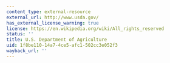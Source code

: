 ```yaml
---
content_type: external-resource
external_url: http://www.usda.gov/
has_external_license_warning: true
license: https://en.wikipedia.org/wiki/All_rights_reserved
status: ''
title: U.S. Department of Agriculture
uid: 1f8be110-14a7-4ce5-afc1-502cc3e052f3
wayback_url: ''
---
```


